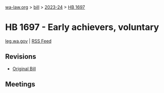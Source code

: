 [wa-law.org](/) > [bill](/bill/) > [2023-24](/bill/2023-24/) > [HB 1697](/bill/2023-24/hb/1697/)

# HB 1697 - Early achievers, voluntary
[leg.wa.gov](https://app.leg.wa.gov/billsummary?BillNumber=1697&Year=2023&Initiative=false) | [RSS Feed](./rss.xml)

## Revisions
* [Original Bill](1/)

## Meetings